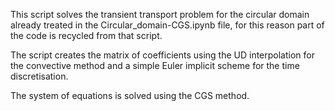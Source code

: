 This script solves the transient transport problem for the circular domain already treated in the Circular_domain-CGS.ipynb file, for this reason part of the code is recycled from that script.

The script creates the matrix of coefficients using the UD interpolation for the convective method and a simple Euler implicit scheme for the time discretisation.

The system of equations is solved using the CGS method.
